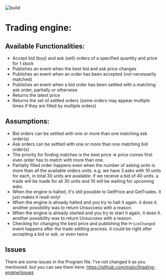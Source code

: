 
![build](https://github.com/majicl/trading-engine/actions/workflows/dotnet-core.yml/badge.svg)

# Trading engine:

## Available Functionalities:

- Accept bid (buy) and ask (sell) orders of a specified quantity and price for 1 stock
- Publishes an event when the best bid and ask price changes
- Publishes an event when an order has been accepted (not necessarily matched)
- Publishes an event when a bid order has been settled with a matching ask order, partially or otherwise
- Returns the latest price
- Returns the set of settled orders (some orders may appear multiple times if they are filled by multiple orders)

## Assumptions:
- Bid orders can be settled with one or more than one matching ask order(s)
- Ask orders can be settled with one or more than one matching bid order(s)
- The priority for finding matches is the best price => price comes first even order has to match with more than one.
- Partially filled order happens even when the number of asking units is more than all the available orders units. e.g. we have 3 asks with 10 units for each, in total 30 units are available. if we receive a bid of 40 units. a trade will be made for all 30 units and 10 will be waiting for upcoming asks.
- When the engine is halted, it's still possible to GetPrice and GetTrades. it just makes it read-only!
- When the engine is already halted and you try to halt it again. it does it. another possibility was to return Unsuccess with a reason.
- When the engine is already started and you try to start it again. it does it. another possibility was to return Unsuccess with a reason.
- Checking for changing the best price and publishing the `PriceChanged` event happens after the trade settling process. it could be right after accepting a bid or ask. or even twice

## Issues
There are some issues in the Program file. I've not changed it as you mentioned. but you can see them here:
https://github.com/majicl/trading-engine/issues
